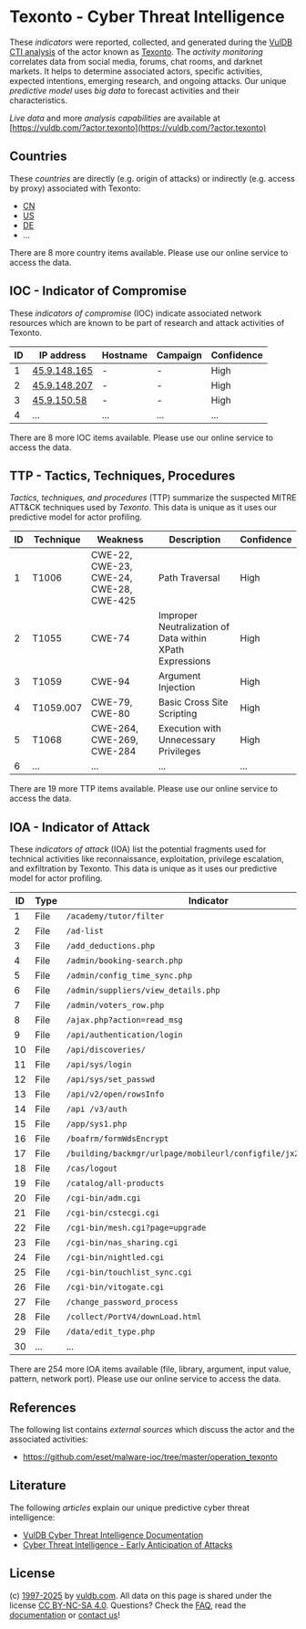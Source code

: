 # Texonto - Cyber Threat Intelligence

These _indicators_ were reported, collected, and generated during the [VulDB CTI analysis](https://vuldb.com/?kb.cti) of the actor known as [Texonto](https://vuldb.com/?actor.texonto). The _activity monitoring_ correlates data from social media, forums, chat rooms, and darknet markets. It helps to determine associated actors, specific activities, expected intentions, emerging research, and ongoing attacks. Our unique _predictive model_ uses _big data_ to forecast activities and their characteristics.

_Live data_ and more _analysis capabilities_ are available at [https://vuldb.com/?actor.texonto](https://vuldb.com/?actor.texonto)

## Countries

These _countries_ are directly (e.g. origin of attacks) or indirectly (e.g. access by proxy) associated with Texonto:

* [CN](https://vuldb.com/?country.cn)
* [US](https://vuldb.com/?country.us)
* [DE](https://vuldb.com/?country.de)
* ...

There are 8 more country items available. Please use our online service to access the data.

## IOC - Indicator of Compromise

These _indicators of compromise_ (IOC) indicate associated network resources which are known to be part of research and attack activities of Texonto.

ID | IP address | Hostname | Campaign | Confidence
-- | ---------- | -------- | -------- | ----------
1 | [45.9.148.165](https://vuldb.com/?ip.45.9.148.165) | - | - | High
2 | [45.9.148.207](https://vuldb.com/?ip.45.9.148.207) | - | - | High
3 | [45.9.150.58](https://vuldb.com/?ip.45.9.150.58) | - | - | High
4 | ... | ... | ... | ...

There are 8 more IOC items available. Please use our online service to access the data.

## TTP - Tactics, Techniques, Procedures

_Tactics, techniques, and procedures_ (TTP) summarize the suspected MITRE ATT&CK techniques used by _Texonto_. This data is unique as it uses our predictive model for actor profiling.

ID | Technique | Weakness | Description | Confidence
-- | --------- | -------- | ----------- | ----------
1 | T1006 | CWE-22, CWE-23, CWE-24, CWE-28, CWE-425 | Path Traversal | High
2 | T1055 | CWE-74 | Improper Neutralization of Data within XPath Expressions | High
3 | T1059 | CWE-94 | Argument Injection | High
4 | T1059.007 | CWE-79, CWE-80 | Basic Cross Site Scripting | High
5 | T1068 | CWE-264, CWE-269, CWE-284 | Execution with Unnecessary Privileges | High
6 | ... | ... | ... | ...

There are 19 more TTP items available. Please use our online service to access the data.

## IOA - Indicator of Attack

These _indicators of attack_ (IOA) list the potential fragments used for technical activities like reconnaissance, exploitation, privilege escalation, and exfiltration by Texonto. This data is unique as it uses our predictive model for actor profiling.

ID | Type | Indicator | Confidence
-- | ---- | --------- | ----------
1 | File | `/academy/tutor/filter` | High
2 | File | `/ad-list` | Medium
3 | File | `/add_deductions.php` | High
4 | File | `/admin/booking-search.php` | High
5 | File | `/admin/config_time_sync.php` | High
6 | File | `/admin/suppliers/view_details.php` | High
7 | File | `/admin/voters_row.php` | High
8 | File | `/ajax.php?action=read_msg` | High
9 | File | `/api/authentication/login` | High
10 | File | `/api/discoveries/` | High
11 | File | `/api/sys/login` | High
12 | File | `/api/sys/set_passwd` | High
13 | File | `/api/v2/open/rowsInfo` | High
14 | File | `/api /v3/auth` | High
15 | File | `/app/sys1.php` | High
16 | File | `/boafrm/formWdsEncrypt` | High
17 | File | `/building/backmgr/urlpage/mobileurl/configfile/jx2_config.ini` | High
18 | File | `/cas/logout` | Medium
19 | File | `/catalog/all-products` | High
20 | File | `/cgi-bin/adm.cgi` | High
21 | File | `/cgi-bin/cstecgi.cgi` | High
22 | File | `/cgi-bin/mesh.cgi?page=upgrade` | High
23 | File | `/cgi-bin/nas_sharing.cgi` | High
24 | File | `/cgi-bin/nightled.cgi` | High
25 | File | `/cgi-bin/touchlist_sync.cgi` | High
26 | File | `/cgi-bin/vitogate.cgi` | High
27 | File | `/change_password_process` | High
28 | File | `/collect/PortV4/downLoad.html` | High
29 | File | `/data/edit_type.php` | High
30 | ... | ... | ...

There are 254 more IOA items available (file, library, argument, input value, pattern, network port). Please use our online service to access the data.

## References

The following list contains _external sources_ which discuss the actor and the associated activities:

* https://github.com/eset/malware-ioc/tree/master/operation_texonto

## Literature

The following _articles_ explain our unique predictive cyber threat intelligence:

* [VulDB Cyber Threat Intelligence Documentation](https://vuldb.com/?kb.cti)
* [Cyber Threat Intelligence - Early Anticipation of Attacks](https://www.scip.ch/en/?labs.20201022)

## License

(c) [1997-2025](https://vuldb.com/?kb.changelog) by [vuldb.com](https://vuldb.com/?kb.about). All data on this page is shared under the license [CC BY-NC-SA 4.0](https://creativecommons.org/licenses/by-nc-sa/4.0/). Questions? Check the [FAQ](https://vuldb.com/?kb.faq), read the [documentation](https://vuldb.com/?kb) or [contact us](https://vuldb.com/?contact)!
